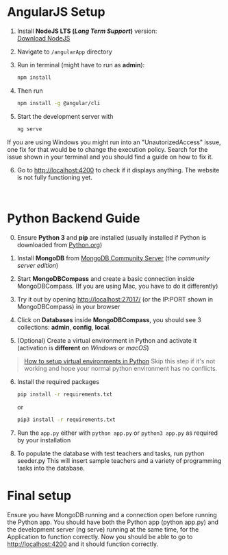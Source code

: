 # AngularJS Setup

1. Install **NodeJS LTS (_Long Term Support_)** version:  
   [Download NodeJS](https://nodejs.org/en)

2. Navigate to `/angularApp` directory

3. Run in terminal (might have to run as **admin**):
   ```bash
   npm install
   ```

4. Then run
   ```bash
   npm install -g @angular/cli
   ```

5. Start the development server with
   ```bash
   ng serve
   ```
If you are using Windows you might run into an "UnautorizedAccess" issue, one fix for that would be to change the execution policy. Search for the issue shown in your terminal and you should find a guide on how to fix it.

6. Go to [http://localhost:4200](http://localhost:4200) to check if it displays anything. The website is not fully functioning yet.

<br />

# Python Backend Guide

0. Ensure **Python 3** and **pip** are installed (usually installed if Python is downloaded from [Python.org](https://www.python.org/downloads/))

1. Install **MongoDB** from [MongoDB Community Server](https://www.mongodb.com/try/download/community) (the _community server edition_)

2. Start **MongoDBCompass** and create a basic connection inside MongoDBCompass. (If you are using Mac, you have to do it differently)

3. Try it out by opening [http://localhost:27017/](http://localhost:27017/) (or the IP:PORT shown in MongoDBCompass) in your browser

4. Click on **Databases** inside **MongoDBCompass**, you should see 3 collections: **admin**, **config**, **local**.

5. (Optional) Create a virtual environment in Python and activate it (activation is **different** on _Windows_ or _macOS_)
> [How to setup virtual environments in Python](https://www.freecodecamp.org/news/how-to-setup-virtual-environments-in-python/)
> Skip this step if it's not working and hope your normal python environment has no conflicts.

6. Install the required packages
   ```bash
   pip install -r requirements.txt
   ```
   or
   ```bash
   pip3 install -r requirements.txt
   ```
   
7. Run the `app.py` either with `python app.py` or `python3 app.py` as required by your installation
8. To populate the database with test teachers and tasks, run python seeder.py This will insert sample teachers and a variety of programming tasks into the database.



# Final setup
Ensure you have MongoDB running and a connection open before running the Python app. You should have both the Python app (python app.py) and the development server (ng serve) running at the same time, for the Application to function correctly. Now you should be able to go to [http://localhost:4200](http://localhost:4200) and it should function correctly.
